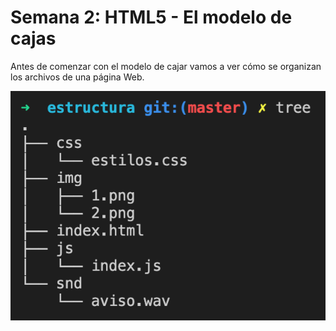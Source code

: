 # Semana 2: HTML5 - El modelo de cajas

Antes de comenzar con el modelo de cajar vamos a  ver cómo se organizan los archivos de una página Web.

![Estructura de archivos](./docs/estructuraArchivos.png)